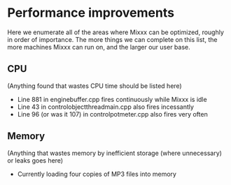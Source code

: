 # Performance improvements

Here we enumerate all of the areas where Mixxx can be optimized, roughly
in order of importance. The more things we can complete on this list,
the more machines Mixxx can run on, and the larger our user base.

## CPU

(Anything found that wastes CPU time should be listed here)

  - Line 881 in enginebuffer.cpp fires
    <span class="underline">continuously</span> while Mixxx is idle
  - Line 43 in controlobjectthreadmain.cpp also fires incessantly
  - Line 96 (or was it 107) in controlpotmeter.cpp also fires very often

## Memory

(Anything that wastes memory by inefficient storage (where unnecessary)
or leaks goes here)

  - Currently loading four copies of MP3 files into memory
